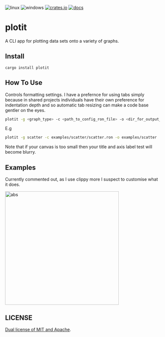 ![linux](https://github.com/BlondeBurrito/plotit/actions/workflows/build_linux.yml/badge.svg)
![windows](https://github.com/BlondeBurrito/plotit/actions/workflows/build_windows.yml/badge.svg)
[![crates.io](https://img.shields.io/crates/v/pathfinding_astar.svg)](https://crates.io/crates/plotit)
[![docs](https://img.shields.io/badge/docs-docs.rs-orange.svg)](https://docs.rs/plotit)

# plotit

A CLI app for plotting data sets onto a variety of graphs.

## Install

`cargo install plotit`

## How To Use

Controls formatting settings. I have a prefernce for using tabs simply because in shared projects individuals have their own preference for indentation depth and so automatic tab resizing can make a code base gentler on the eyes.

```bash
plotit -g <graph_type> -c <path_to_config_ron_file> -o <dir_for_output_png>
```

E.g

```bash
plotit -g scatter -c examples/scatter/scatter.ron -o examples/scatter
```

Note that if your canvas is too small then your title and axis label test will become blurry.

## Examples

Currently commented out, as I use clippy more I suspect to customise what it does.

<img src="docs/abstract_example.png" alt="abs" width="370"/>

## LICENSE

[Dual license of MIT and Apache](https://github.com/BlondeBurrito/plotit/blob/main/LICENSE).
